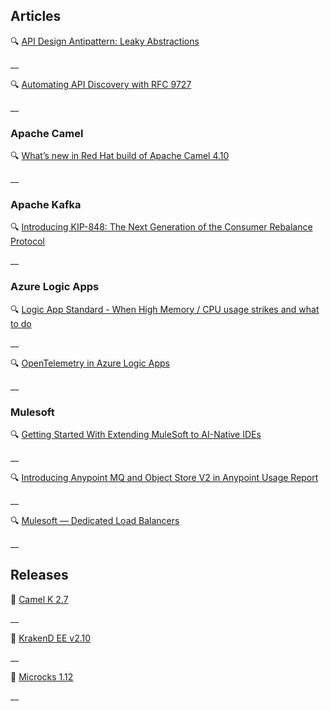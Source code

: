 ## Articles

🔍 [API Design Antipattern: Leaky Abstractions](https://apidesignmatters.substack.com/p/api-design-antipattern-leaky-abstractions)

__

🔍 [Automating API Discovery with RFC 9727](https://apichangelog.substack.com/p/automating-api-discovery-with-rfc-9727)

__

### Apache Camel

🔍 [What’s new in Red Hat build of Apache Camel 4.10](https://developers.redhat.com/articles/2025/06/02/whats-new-red-hat-build-apache-camel-410)

__

### Apache Kafka

🔍 [Introducing KIP-848: The Next Generation of the Consumer Rebalance Protocol](https://www.confluent.io/blog/kip-848-consumer-rebalance-protocol/)

__

### Azure Logic Apps

🔍 [Logic App Standard - When High Memory / CPU usage strikes and what to do](https://techcommunity.microsoft.com/blog/integrationsonazureblog/logic-app-standard---when-high-memory--cpu-usage-strikes-and-what-to-do/4425155)

__

🔍 [OpenTelemetry in Azure Logic Apps](https://techcommunity.microsoft.com/blog/integrationsonazureblog/opentelemetry-in-azure-logic-apps-standard-and-hybrid/4425403)

__

### Mulesoft

🔍 [Getting Started With Extending MuleSoft to AI-Native IDEs](https://blogs.mulesoft.com/news/model-context-protocol-server-for-ai-ides/)

__

🔍 [Introducing Anypoint MQ and Object Store V2 in Anypoint Usage Report](https://blogs.mulesoft.com/news/anypoint-mq-and-object-store-v2-in-anypoint-usage-report/)

__

🔍 [Mulesoft — Dedicated Load Balancers](https://medium.com/another-integration-blog/mulesoft-dedicated-load-balancers-e1b4edcbe70b)

__

## Releases

🚀 [Camel K 2.7](https://camel.apache.org/blog/2025/06/camel-k-2-7/)

__

🚀 [KrakenD EE v2.10](https://www.krakend.io/blog/krakend-ee-2.10-release-notes)

__

🚀 [Microcks 1.12](https://microcks.io/blog/microcks-1.12.0-release/)

__